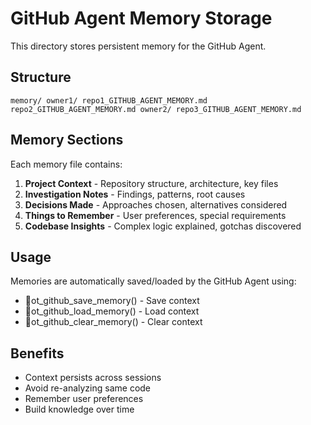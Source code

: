 # GitHub Agent Memory Storage

This directory stores persistent memory for the GitHub Agent.

## Structure

`
memory/
   owner1/
      repo1_GITHUB_AGENT_MEMORY.md
      repo2_GITHUB_AGENT_MEMORY.md
   owner2/
       repo3_GITHUB_AGENT_MEMORY.md
`

## Memory Sections

Each memory file contains:

1. **Project Context** - Repository structure, architecture, key files
2. **Investigation Notes** - Findings, patterns, root causes
3. **Decisions Made** - Approaches chosen, alternatives considered
4. **Things to Remember** - User preferences, special requirements
5. **Codebase Insights** - Complex logic explained, gotchas discovered

## Usage

Memories are automatically saved/loaded by the GitHub Agent using:
- ot_github_save_memory() - Save context
- ot_github_load_memory() - Load context
- ot_github_clear_memory() - Clear context

## Benefits

-  Context persists across sessions
-  Avoid re-analyzing same code
-  Remember user preferences
-  Build knowledge over time
